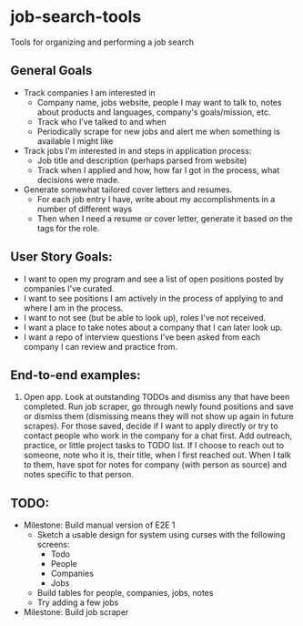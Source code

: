 # job-search-tools
Tools for organizing and performing a job search

## General Goals
- Track companies I am interested in
  - Company name, jobs website, people I may want to talk to, notes about products and languages, company's goals/mission, etc. 
  - Track who I've talked to and when 
  - Periodically scrape for new jobs and alert me when something is available I might like
- Track jobs I'm interested in and steps in application process:
  - Job title and description (perhaps parsed from website)
  - Track when I applied and how, how far I got in the process, what decisions were made.
- Generate somewhat tailored cover letters and resumes. 
  - For each job entry I have, write about my accomplishments in a number of different ways
  - Then when I need a resume or cover letter, generate it based on the tags for the role.
    
## User Story Goals:
- I want to open my program and see a list of open positions posted by companies I've curated.
- I want to see positions I am actively in the process of applying to and where I am in the process.
- I want to not see (but be able to look up), roles I've not received.
- I want a place to take notes about a company that I can later look up.
- I want a repo of interview questions I've been asked from each company I can review and practice from.

## End-to-end examples:
1. Open app. Look at outstanding TODOs and dismiss any that have been completed. Run job scraper, go through newly found positions and save or dismiss them (dismissing means they will not show up again in future scrapes). For those saved, decide if I want to apply directly or try to contact people who work in the company for a chat first. Add outreach, practice, or little project tasks to TODO list. If I choose to reach out to someone, note who it is, their title, when I first reached out. When I talk to them, have spot for notes for company (with person as source) and notes specific to that person. 

## TODO:
- Milestone: Build manual version of E2E 1
  - Sketch a usable design for system using curses with the following screens:
    - Todo
    - People
    - Companies
    - Jobs
  - Build tables for people, companies, jobs, notes
  - Try adding a few jobs
- Milestone: Build job scraper